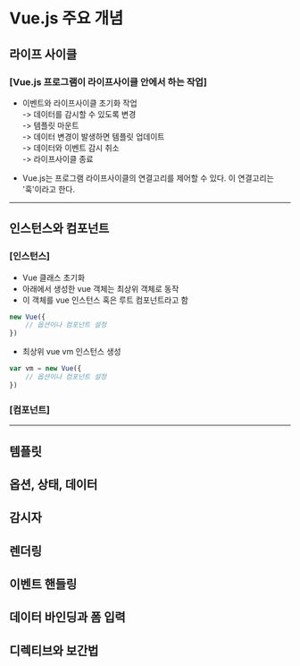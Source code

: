 # Vue.js 주요 개념

## 라이프 사이클
### [Vue.js 프로그램이 라이프사이클 안에서 하는 작업]
- 이벤트와 라이프사이클 초기화 작업  
-> 데이터를 감시할 수 있도록 변경   
-> 템플릿 마운트   
-> 데이터 변경이 발생하면 템플릿 업데이트  
-> 데이터와 이벤트 감시 취소  
-> 라이프사이클 종료

- Vue.js는 프로그램 라이프사이클의 연결고리를 제어할 수 있다. 이 연결고리는 '훅'이라고 한다.
---
## 인스턴스와 컴포넌트
### [인스턴스]
- Vue 클래스 초기화
- 아래에서 생성한 vue 객체는 최상위 객체로 동작
- 이 객체를 vue 인스턴스 혹은 루트 컴포넌트라고 함
```javascript
new Vue({
    // 옵션이나 컴포넌트 설정
})
```

- 최상위 vue vm 인스턴스 생성
```javascript
var vm = new Vue({
    // 옵션이나 컴포넌트 설정
})
```

### [컴포넌트]



---
## 템플릿

## 옵션, 상태, 데이터

## 감시자

## 렌더링

## 이벤트 핸들링

## 데이터 바인딩과 폼 입력

## 디렉티브와 보간법

